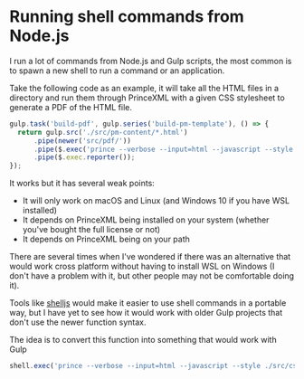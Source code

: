 # Running shell commands from Node.js

I run a lot of commands from Node.js and Gulp scripts, the most common is to spawn a new shell to run a command or an application.

Take the following code as an example, it will take all the HTML files in a directory and run them through PrinceXML with a given CSS stylesheet to generate a PDF of the HTML file.

```js
gulp.task('build-pdf', gulp.series('build-pm-template'), () => {
  return gulp.src('./src/pm-content/*.html')
      .pipe(newer('src/pdf/'))
      .pipe($.exec('prince --verbose --input=html --javascript --style ./src/css/article-styles.css <%= file.path %> '))
      .pipe($.exec.reporter());
});
```

It works but it has several weak points:

* It will only work on macOS and Linux (and Windows 10 if you have WSL installed)
* It depends on PrinceXML being installed on your system (whether you've bought the full license or not)
* It depends on PrinceXML being on your path

There are several times when I've wondered if there was an alternative that would work cross platform without having to install WSL on Windows (I don't have a problem with it, but other people may not be comfortable doing it).

Tools like [shelljs](https://github.com/shelljs/shelljs) would make it easier to use shell commands in a portable way, but I have yet to see how it would work with older Gulp projects that don't use the newer function syntax.

The idea is to convert this function into something that would work with Gulp

```js
shell.exec('prince --verbose --input=html --javascript --style ./src/css/article-styles.css *.html')
```
